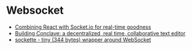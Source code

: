 # Websocket

* [Combining React with Socket.io for real-time goodness](https://medium.com/dailyjs/combining-react-with-socket-io-for-real-time-goodness-d26168429a34)
* [Building Conclave: a decentralized, real time, collaborative text editor](https://hackernoon.com/building-conclave-a-decentralized-real-time-collaborative-text-editor-a6ab438fe79f)
* [sockette - tiny (344 bytes) wrapper around WebSocket](https://github.com/lukeed/sockette)


